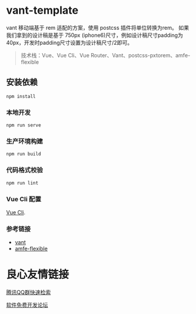 # vant-template
vant 移动端基于 rem 适配的方案，使用 postcss 插件将单位转换为rem。
如果我们拿到的设计稿是基于 750px (iphone6)尺寸，例如设计稿尺寸padding为40px，开发时padding尺寸设置为设计稿尺寸/2即可。

> 技术栈：Vue、Vue Cli、Vue Router、Vant、postcss-pxtorem、amfe-flexible

## 安装依赖
```
npm install
```

### 本地开发
```
npm run serve
```

### 生产环境构建
```
npm run build
```

### 代码格式校验
```
npm run lint
```

### Vue Cli 配置
[Vue Cli](https://cli.vuejs.org/config/).

### 参考链接
- [vant](https://youzan.github.io/vant/#/zh-CN/quickstart)
- [amfe-flexible](https://github.com/amfe/article/issues/17)


 # 良心友情链接

[腾讯QQ群快速检索](http://u.720life.cn/s/8cf73f7c)

[软件免费开发论坛](http://u.720life.cn/s/bbb01dc0)